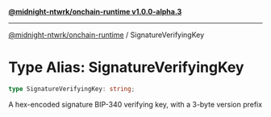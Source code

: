 [**@midnight-ntwrk/onchain-runtime v1.0.0-alpha.3**](../README.md)

***

[@midnight-ntwrk/onchain-runtime](../globals.md) / SignatureVerifyingKey

# Type Alias: SignatureVerifyingKey

```ts
type SignatureVerifyingKey: string;
```

A hex-encoded signature BIP-340 verifying key, with a 3-byte version prefix

